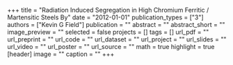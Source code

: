 +++
title = "Radiation Induced Segregation in High Chromium Ferritic / Martensitic Steels By"
date = "2012-01-01"
publication_types = ["3"]
authors = ["Kevin G Field"]
publication = ""
abstract = ""
abstract_short = ""
image_preview = ""
selected = false
projects = []
tags = []
url_pdf = ""
url_preprint = ""
url_code = ""
url_dataset = ""
url_project = ""
url_slides = ""
url_video = ""
url_poster = ""
url_source = ""
math = true
highlight = true
[header]
image = ""
caption = ""
+++

